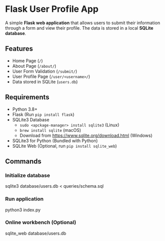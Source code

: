 # Flask User Profile App

A simple **Flask web application** that allows users to submit their information through a form and view their profile. The data is stored in a local **SQLite database**.

## Features

 - Home Page (`/`)
 - About Page (`/about/`)
 - User Form Validation (`/submit/`)
 - User Profile Page (`/user/<username>/`)
 - Data stored in SQLite (`users.db`)

## Requirements

 - Python 3.8+
 - Flask (Run `pip install flask`)
 - SQLite3 Database
   - `sudo <apckage-manager> install sqlite3` (Linux)
   - `brew install sqlite` (macOS)
   - Download from https://www.sqlite.org/download.html (Windows)
 - SQLite3 for Python (Bundled with Python)
 - SQLite Web (Optional, run `pip install sqlite_web`)

## Commands

### Initialize database

sqlite3 database/users.db < queries/schema.sql

### Run application

python3 index.py

### Online workbench (Optional)

sqlite_web database/users.db
